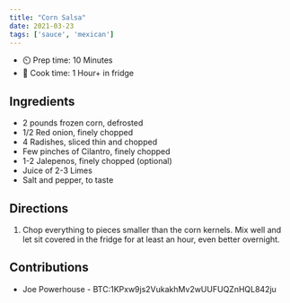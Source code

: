 ```yaml
---
title: "Corn Salsa"
date: 2021-03-23
tags: ['sauce', 'mexican']
---
```


- ⏲️ Prep time: 10 Minutes
- 🍳 Cook time: 1 Hour+ in fridge

## Ingredients

- 2 pounds frozen corn, defrosted
- 1/2 Red onion, finely chopped
- 4 Radishes, sliced thin and chopped
- Few pinches of Cilantro, finely chopped
- 1-2 Jalepenos, finely chopped (optional)
- Juice of 2-3 Limes
- Salt and pepper, to taste

## Directions

1. Chop everything to pieces smaller than the corn kernels. Mix well and let sit covered in the fridge for at least an hour, even better overnight.

## Contributions
- Joe Powerhouse - BTC:1KPxw9js2VukakhMv2wUUFUQZnHQL842ju
